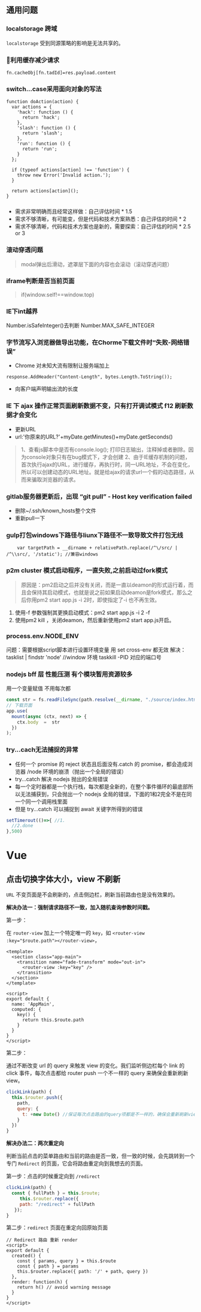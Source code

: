 

## 通用问题

### localstorage 跨域

`localstorage` 受到同源策略的影响是无法共享的。



### 利用缓存减少请求

```
fn.cacheObj[fn.tadId]=res.payload.content
```
### switch...case采用面向对象的写法

```
function doAction(action) {
  var actions = {
    'hack': function () {
      return 'hack';
    },
    'slash': function () {
      return 'slash';
    },
    'run': function () {
      return 'run';
    }
  };

  if (typeof actions[action] !== 'function') {
    throw new Error('Invalid action.');
  }

  return actions[action]();
}
```


### 
+ 需求非常明确而且经常这样做：自己评估时间 * 1.5
+ 需求不够清晰，有可能变，但是代码和技术方案熟悉：自己评估的时间 * 2
+ 需求不够清晰，代码和技术方案也是新的，需要探索：自己评估的时间 * 2.5 or 3



### 滚动穿透问题
>modal弹出后滑动，遮罩层下面的内容也会滚动（滚动穿透问题）

### iframe判断是否当前页面

> if(window.self!==window.top)


### IE下int越界

Number.isSafeInteger()去判断 
Number.MAX_SAFE_INTEGER

### 字节流写入浏览器做导出功能，在Chorme下载文件时“失败-网络错误”
+ Chrome 对未知大流有限制让服务端加上
```http
response.AddHeader("Content-Length", bytes.Length.ToString());
```
+ 向客户端声明输出流的长度


### IE 下 ajax 操作正常页面刷新数据不变，只有打开调试模式 f12 刷新数据才会变化
+ 更新URL
+ url:'你原来的URL?'+myDate.getMinutes()+myDate.getSeconds()
>1、查看js脚本中是否有console.log(); 打印日志输出，注释掉或者删除。因为console对象只有在bug模式下，才会创建
2、由于IE缓存机制的问题，首次执行ajax的URL，进行缓存，再执行时，同一URL地址，不会在变化，所以可以创建动态的URL地址。就是给ajax的请求url一个假的动态路径，从而来骗取浏览器的请求。


### gitlab服务器更新后，出现 “git pull” - Host key verification failed
+ 删除~/.ssh/known_hosts整个文件
+ 重新pull一下


### gulp打包windows下路径与liunx下路径不一致导致文件打包无线
```
    var targetPath = __dirname + relativePath.replace(/^\/src/ | /^\\src/, '/static'); //兼容windows

```
### p2m cluster 模式启动程序，一直失败,之前启动过fork模式
>原因是：pm2启动之后并没有关闭，而是一直以deamon的形式运行着，而且会保持其启动模式，也就是说之前如果启动deamon是fork模式，那么之后你用pm2 start app.js -i 2时，即使指定了-i 也不再生效。
  1. 使用-f 参数强制其更换启动模式：pm2 start app.js -i 2 -f
  2. 使用pm2 kill ，关闭deamon，然后重新使用pm2 start app.js开启。


### process.env.NODE_ENV 
问题：需要根据script脚本进行设置环境变量
用 set cross-env 都无效
解决：tasklist | findstr 'node' //window 环境
taskkill -PID 对应的端口号



### nodejs bff 层 性能压测 有个模块暂用资源较多

用一个变量赋值 
不用每次都

```js
const str = fs.readFileSync(path.resolve(__dirname, "./source/index.htm"),"utf-8");
// 下载页面
app.use(
  mount(async (ctx, next) => {
    ctx.body  =  str
  })
);
```



### try...cach无法捕捉的异常
+ 任何一个 promise 的 reject 状态且后面没有.catch 的 promise，都会造成浏览器 /node 环境的崩溃（抛出一个全局的错误）
+ try...catch 解决 nodejs 抛出的全局错误
+ 每一个定时器都是一个执行栈，每次都是全新的，在整个事件循环的最底部所以无法捕获到，只会抛出一个 nodejs 全局的错误，下面的1和2完全不是在同一个同一个调用栈里面
+ 但是 try...catch 可以捕捉到 await 关键字所得到的错误

```js
setTimerout(()=>{ //1.
  //2.done 
},500)
```

# Vue

## 点击切换字体大小，view 不刷新

`URL` 不变页面是不会刷新的，点击侧边栏，刷新当前路由也是没有效果的。

**解决办法一：强制请求路径不一致，加入随机查询参数时间戳。**

第一步：

在 `router-view` 加上一个特定唯一的 `key`，如 `<router-view :key="$route.path"></router-view>`， 

```vue
<template>
  <section class="app-main">
    <transition name="fade-transform" mode="out-in">
      <router-view :key="key" />
    </transition>
  </section>
</template>

<script>
export default {
  name: 'AppMain',
  computed: {
    key() {
      return this.$route.path
    }
  }
}
</script>
```

第二步：

通过不断改变 url 的 query 来触发 view 的变化。我们监听侧边栏每个 link 的 click 事件，每次点击都给 router push 一个不一样的 query 来确保会重新刷新 view。

```js
clickLink(path) {
  this.$router.push({
    path,
    query: {
      t: +new Date() //保证每次点击路由的query项都是不一样的，确保会重新刷新view
    }
  })
}
```



**解决办法二：两次重定向**

判断当前点击的菜单路由和当前的路由是否一致，但一致的时候，会先跳转到一个专门 `Redirect` 的页面，它会将路由重定向到我想去的页面。

第一步：点击的时候重定向到 `/redirect`

```js
clickLink(path) {
  const { fullPath } = this.$route;
     this.$router.replace({
     path: "/redirect" + fullPath
   });
}
```



第二步：`redirect` 页面在重定向回原始页面

```vue
// Redirect 路由 重新 render 
<script>
export default {
  created() {
    const { params, query } = this.$route
    const { path } = params
    this.$router.replace({ path: '/' + path, query })
  },
  render: function(h) {
    return h() // avoid warning message
  }
}
</script>
```

